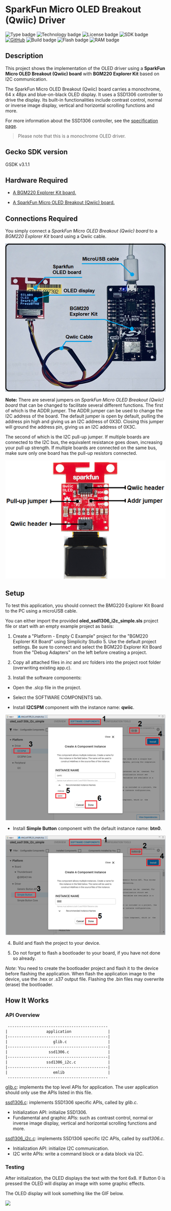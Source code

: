 # SparkFun Micro OLED Breakout (Qwiic) Driver #
![Type badge](https://img.shields.io/badge/dynamic/json?url=https://raw.githubusercontent.com/SiliconLabs/application_examples_ci/master/hardware_drivers/oled_ssd1306_i2c_common.json&label=Type&query=type&color=green)
![Technology badge](https://img.shields.io/badge/dynamic/json?url=https://raw.githubusercontent.com/SiliconLabs/application_examples_ci/master/hardware_drivers/oled_ssd1306_i2c_common.json&label=Technology&query=technology&color=green)
![License badge](https://img.shields.io/badge/dynamic/json?url=https://raw.githubusercontent.com/SiliconLabs/application_examples_ci/master/hardware_drivers/oled_ssd1306_i2c_common.json&label=License&query=license&color=green)
![SDK badge](https://img.shields.io/badge/dynamic/json?url=https://raw.githubusercontent.com/SiliconLabs/application_examples_ci/master/hardware_drivers/oled_ssd1306_i2c_common.json&label=SDK&query=sdk&color=green)
[![GitHub](https://img.shields.io/badge/Sparkfun-Micro%20OLED%20Breakout-green)](https://www.sparkfun.com/products/14532)
![Build badge](https://img.shields.io/endpoint?url=https://raw.githubusercontent.com/SiliconLabs/application_examples_ci/master/hardware_drivers/oled_ssd1306_i2c_build_status.json)
![Flash badge](https://img.shields.io/badge/dynamic/json?url=https://raw.githubusercontent.com/SiliconLabs/application_examples_ci/master/hardware_drivers/oled_ssd1306_i2c_common.json&label=Flash&query=flash&color=blue)
![RAM badge](https://img.shields.io/badge/dynamic/json?url=https://raw.githubusercontent.com/SiliconLabs/application_examples_ci/master/hardware_drivers/oled_ssd1306_i2c_common.json&label=RAM&query=ram&color=blue)

## Description ##

This project shows the implementation of the OLED driver using a **SparkFun Micro OLED Breakout (Qwiic) board** with **BGM220 Explorer Kit** based on I2C communication.

The SparkFun Micro OLED Breakout (Qwiic) board carries a monochrome, 64 x 48px and blue-on-black OLED display. It uses a SSD1306 controller to drive the display. Its built-in functionalities include contrast control, normal or inverse image display, vertical and horizontal scrolling functions and more. 

For more information about the SSD1306 controller, see the [specification page](https://cdn.sparkfun.com/assets/learn_tutorials/3/0/8/SSD1306.pdf).

>Please note that this is a monochrome OLED driver.

## Gecko SDK version ##

GSDK v3.1.1

## Hardware Required ##

- [A BGM220 Explorer Kit board.](https://www.silabs.com/development-tools/wireless/bluetooth/bgm220-explorer-kit)

- [A SparkFun Micro OLED Breakout (Qwiic) board.](https://www.sparkfun.com/products/14532)

## Connections Required ##

You simply connect a *SparkFun Micro OLED Breakout (Qwiic) board* to a *BGM220 Explorer Kit* board using a Qwiic cable.

![](images/bgm220_kit_sparkfun_oled.png)

**Note:** There are several jumpers on *SparkFun Micro OLED Breakout (Qwiic) board* that can be changed to facilitate several different functions. The first of which is the ADDR jumper. The ADDR jumper can be used to change the I2C address of the board. The default jumper is open by default, pulling the address pin high and giving us an I2C address of 0X3D. Closing this jumper will ground the address pin, giving us an I2C address of 0X3C.

The second of which is the I2C pull-up jumper. If multiple boards are connected to the I2C bus, the equivalent resistance goes down, increasing your pull up strength. If multiple boards are connected on the same bus, make sure only one board has the pull-up resistors connected.

![](images/sparkfun_oled_board.png)

## Setup ##

To test this application, you should connect the BMG220 Explorer Kit Board to the PC using a microUSB cable. 

You can either import the provided **oled_ssd1306_i2c_simple.sls** project file or start with an empty example project as basis:

1. Create a "Platform - Empty C Example" project for the "BGM220 Explorer Kit Board" using Simplicity Studio 5. Use the default project settings. Be sure to connect and select the BGM220 Explorer Kit Board from the "Debug Adapters" on the left before creating a project.

2. Copy all attached files in *inc* and *src* folders into the project root folder (overwriting existing app.c).

3. Install the software components:

- Open the .slcp file in the project.

- Select the SOFTWARE COMPONENTS tab.

- Install **I2CSPM** component with the instance name: **qwiic**.

![i2c_qwiic](images/i2c_qwiic.png)

- Install **Simple Button** component with the default instance name: **btn0**.

![](images/simple_button.png)

4. Build and flash the project to your device.

5. Do not forget to flash a bootloader to your board, if you have not done so already.

*Note*: You need to create the bootloader project and flash it to the device before flashing the application. When flash the application image to the device, use the .hex or .s37 output file. Flashing the .bin files may overwrite (erase) the bootloader.

## How It Works ##

### API Overview ###

```
 --------------------------------------------
|                 application                | 
|--------------------------------------------|
|                    glib.c                  | 
|--------------------------------------------|
|                  ssd1306.c                 |
|--------------------------------------------|
|                 ssd1306_i2c.c              |
|--------------------------------------------|
|                    emlib                   |
 --------------------------------------------
```

[glib.c](src/glib.c): implements the top level APIs for application. The user application should only use the APIs listed in this file.

[ssd1306.c](src/ssd1306.c): implements SSD1306 specific APIs, called by *glib.c*.
- Initialization API: initialize SSD1306.
- Fundamental and graphic APIs: such as contrast control, normal or inverse image display, vertical and horizontal scrolling functions and more.

[ssd1306_i2c.c](src/ssd1306_i2c.c): implements SSD1306 specific I2C APIs, called by *ssd1306.c*.
- Initialization API: initialize I2C communication.
- I2C write APIs: write a command block or a data block via I2C.

### Testing ###

After initialization, the OLED displays the text with the font 6x8. If Button 0 is pressed the OLED will display an image with some graphic effects.

The OLED display will look something like the GIF below.

![](images/testing.GIF)
